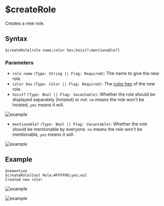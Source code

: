 # $createRole
Creates a new role.

## Syntax
```
$createRole[role name;color hex;hoist?;mentionable?]
```

### Parameters
- `role name` `(Type: String || Flag: Required)`: The name to give the new role.
- `color hex` `(Type: Color || Flag: Required)`: The [color hex](https://htmlcolorcodes.com/color-picker) of the new role.
- `hoist?` `(Type: Bool || Flag: Vacantable)`: Whether the role should be displayed separately (hoisted) or not. `no` means the role won't be hoisted, `yes` means it will.

![example](https://user-images.githubusercontent.com/69215413/122795705-965e9480-d28b-11eb-8e4e-98338f143ecb.png)

- `mentionable?` `(Type: Bool || Flag: Vacantable)`: Whether the role should be mentionable by everyone. `no` means the role won't be mentionable, `yes` means it will.

![example](https://user-images.githubusercontent.com/69215413/122795765-a37b8380-d28b-11eb-8f06-c23e01bafc11.png)

## Example
```
$nomention
$createRole[Cool Role;#FFFF00;yes;no]
Created new role!
```

![example](https://user-images.githubusercontent.com/69215413/125972939-7d2950a4-1831-4696-8a23-d07d45fa9456.png)

![example](https://user-images.githubusercontent.com/69215413/125973030-7c9b980c-cffb-4f8e-aacc-a644a6fa23c3.png)
